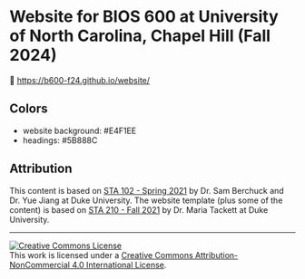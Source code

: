 # Website for BIOS 600 at University of North Carolina, Chapel Hill (Fall 2024)

🔗 https://b600-f24.github.io/website/

## Colors

-   website background: #E4F1EE
-   headings: #5B888C

## Attribution

This content is based on [STA 102 - Spring 2021](https://www2.stat.duke.edu/courses/Spring21/sta102.001/schedule.html) by Dr. Sam Berchuck and Dr. Yue Jiang at Duke University. The website template (plus some of the content) is based on [STA 210 - Fall 2021](https://github.com/sta210-fa21/) by Dr. Maria Tackett at Duke University.

<hr>

<a rel="license" href="http://creativecommons.org/licenses/by-nc/4.0/"><img src="https://i.creativecommons.org/l/by-nc/4.0/88x31.png" alt="Creative Commons License" style="border-width:0"/></a><br />This work is licensed under a <a rel="license" href="http://creativecommons.org/licenses/by-nc/4.0/">Creative Commons Attribution-NonCommercial 4.0 International License</a>.